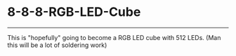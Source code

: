 # 8-8-8-RGB-LED-Cube
---
This is "hopefully" going to become a RGB LED cube with 512 LEDs. 
(Man this will be a lot of soldering work) 
